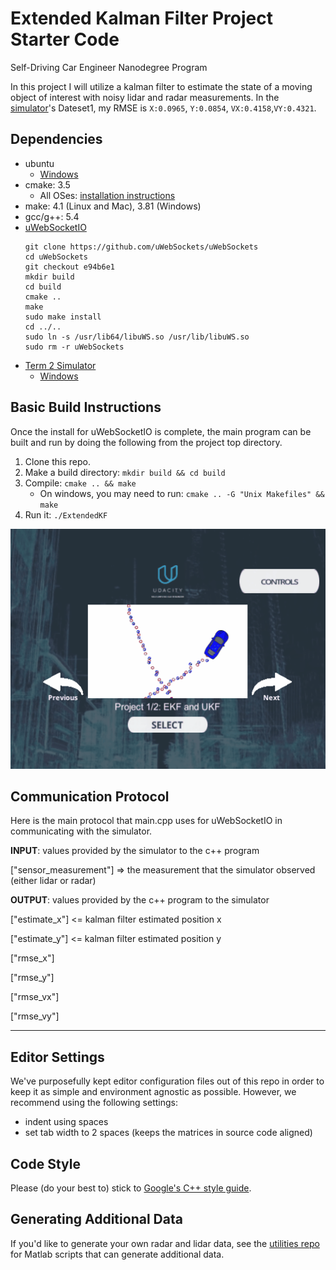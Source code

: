 # Extended Kalman Filter Project Starter Code
Self-Driving Car Engineer Nanodegree Program

In this project I will utilize a kalman filter to estimate the state of a moving object of interest with noisy lidar and radar measurements. In the [simulator](https://drive.google.com/open?id=10J4N17bD7BhyW7ESzTaF_IUPveTBCZPn)'s Dateset1, my RMSE is `X:0.0965`, `Y:0.0854`, `VX:0.4158`,`VY:0.4321`.

## Dependencies
* ubuntu
 	* [Windows](https://www.howtogeek.com/249966/how-to-install-and-use-the-linux-bash-shell-on-windows-10/)
* cmake: 3.5
	* All OSes: [installation instructions](https://cmake.org/install/)
* make: 4.1 (Linux and Mac), 3.81 (Windows)
* gcc/g++: 5.4
* [uWebSocketIO](https://github.com/uWebSockets/uWebSockets)
	```
	git clone https://github.com/uWebSockets/uWebSockets 
	cd uWebSockets
	git checkout e94b6e1
	mkdir build
	cd build
	cmake ..
	make 
	sudo make install
	cd ../..
	sudo ln -s /usr/lib64/libuWS.so /usr/lib/libuWS.so
	sudo rm -r uWebSockets
	```
* [Term 2 Simulator](https://github.com/udacity/self-driving-car-sim/releases)
	* [Windows](https://drive.google.com/open?id=10J4N17bD7BhyW7ESzTaF_IUPveTBCZPn)

## Basic Build Instructions
Once the install for uWebSocketIO is complete, the main program can be built and run by doing the following from the project top directory.
1. Clone this repo.
2. Make a build directory: `mkdir build && cd build`
3. Compile: `cmake .. && make` 
   * On windows, you may need to run: `cmake .. -G "Unix Makefiles" && make`
4. Run it: `./ExtendedKF `

<div align=center><img width="512" height="384" src="./Extended-Kalman-Filter.gif"/></div>

## Communication Protocol

Here is the main protocol that main.cpp uses for uWebSocketIO in communicating with the simulator.

**INPUT**: values provided by the simulator to the c++ program

["sensor_measurement"] => the measurement that the simulator observed (either lidar or radar)

**OUTPUT**: values provided by the c++ program to the simulator

["estimate_x"] <= kalman filter estimated position x

["estimate_y"] <= kalman filter estimated position y

["rmse_x"]

["rmse_y"]

["rmse_vx"]

["rmse_vy"]

---

## Editor Settings

We've purposefully kept editor configuration files out of this repo in order to
keep it as simple and environment agnostic as possible. However, we recommend
using the following settings:

* indent using spaces
* set tab width to 2 spaces (keeps the matrices in source code aligned)

## Code Style

Please (do your best to) stick to [Google's C++ style guide](https://google.github.io/styleguide/cppguide.html).

## Generating Additional Data

If you'd like to generate your own radar and lidar data, see the [utilities repo](https://github.com/udacity/CarND-Mercedes-SF-Utilities) for Matlab scripts that can generate additional data.

